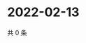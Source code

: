 # 2022-02-13

共 0 条

<!-- BEGIN WEIBO -->
<!-- 最后更新时间 Sun Feb 13 2022 22:09:55 GMT+0800 (China Standard Time) -->

<!-- END WEIBO -->
